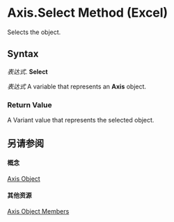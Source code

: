 
# Axis.Select Method (Excel)

Selects the object.


## Syntax

 _表达式_. **Select**

 _表达式_ A variable that represents an **Axis** object.


### Return Value

A Variant value that represents the selected object.


## 另请参阅


#### 概念


[Axis Object](7e08c61b-90f4-8d91-0ee2-84283d10b324.md)
#### 其他资源


[Axis Object Members](http://msdn.microsoft.com/library/2b60f79e-339d-a6cf-7ec6-a915b550c634%28Office.15%29.aspx)